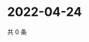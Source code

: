 # 2022-04-24

共 0 条

<!-- BEGIN WEIBO -->
<!-- 最后更新时间 Sun Apr 24 2022 20:07:30 GMT+0800 (China Standard Time) -->

<!-- END WEIBO -->
